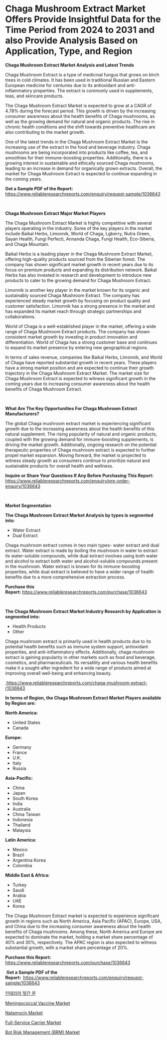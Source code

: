 <p><h1>Chaga Mushroom Extract Market Offers Provide Insightful Data for the Time Period from 2024 to 2031 and also Provide Analysis Based on Application, Type, and Region</h1></p><p><strong>Chaga Mushroom Extract Market Analysis and Latest Trends</strong></p>
<p><p>Chaga Mushroom Extract is a type of medicinal fungus that grows on birch trees in cold climates. It has been used in traditional Russian and Eastern European medicine for centuries due to its antioxidant and anti-inflammatory properties. The extract is commonly used in supplements, teas, and skincare products.</p><p>The Chaga Mushroom Extract Market is expected to grow at a CAGR of 4.78% during the forecast period. This growth is driven by the increasing consumer awareness about the health benefits of Chaga mushrooms, as well as the growing demand for natural and organic products. The rise in chronic health conditions and the shift towards preventive healthcare are also contributing to the market growth.</p><p>One of the latest trends in the Chaga Mushroom Extract Market is the increasing use of the extract in the food and beverage industry. Chaga mushrooms are being incorporated into products like coffee, tea, and smoothies for their immune-boosting properties. Additionally, there is a growing interest in sustainable and ethically sourced Chaga mushrooms, leading to an increase in demand for organically grown extracts. Overall, the market for Chaga Mushroom Extract is expected to continue expanding in the coming years.</p></p>
<p><strong>Get a Sample PDF of the Report:&nbsp;</strong> <a href="https://www.reliableresearchreports.com/enquiry/request-sample/1036643">https://www.reliableresearchreports.com/enquiry/request-sample/1036643</a></p>
<p>&nbsp;</p>
<p><strong>Chaga Mushroom Extract Major Market Players</strong></p>
<p><p>The Chaga Mushroom Extract Market is highly competitive with several players operating in the industry. Some of the key players in the market include Baikal Herbs, Limonnik, World of Chaga, Lgberry, Nutra Green, Sayan Health, Fungi Perfecti, Annanda Chaga, Fungi Health, Eco-Siberia, and Chaga Mountain.</p><p>Baikal Herbs is a leading player in the Chaga Mushroom Extract Market, offering high-quality products sourced from the Siberian forest. The company has shown significant market growth in recent years due to its focus on premium products and expanding its distribution network. Baikal Herbs has also invested in research and development to introduce new products to cater to the growing demand for Chaga Mushroom Extract.</p><p>Limonnik is another key player in the market known for its organic and sustainably sourced Chaga Mushroom Extract. The company has experienced steady market growth by focusing on product quality and customer satisfaction. Limonnik has a strong presence in the market and has expanded its market reach through strategic partnerships and collaborations.</p><p>World of Chaga is a well-established player in the market, offering a wide range of Chaga Mushroom Extract products. The company has shown consistent market growth by investing in product innovation and differentiation. World of Chaga has a strong customer base and continues to expand its market presence by entering new geographical regions.</p><p>In terms of sales revenue, companies like Baikal Herbs, Limonnik, and World of Chaga have reported substantial growth in recent years. These players have a strong market position and are expected to continue their growth trajectory in the Chaga Mushroom Extract Market. The market size for Chaga Mushroom Extract is expected to witness significant growth in the coming years due to increasing consumer awareness about the health benefits of Chaga Mushroom Extract.</p></p>
<p>&nbsp;</p>
<p><strong>What Are The Key Opportunities For Chaga Mushroom Extract Manufacturers?</strong></p>
<p><p>The global Chaga mushroom extract market is experiencing significant growth due to the increasing awareness about the health benefits of this natural supplement. The rising popularity of natural and organic products, coupled with the growing demand for immune-boosting supplements, is driving the market growth. Additionally, ongoing research on the potential therapeutic properties of Chaga mushroom extract is expected to further propel market expansion. Moving forward, the market is projected to witness steady growth as consumers continue to prioritize natural and sustainable products for overall health and wellness.</p></p>
<p><strong>Inquire or Share Your Questions If Any Before Purchasing This Report:</strong> <a href="https://www.reliableresearchreports.com/enquiry/pre-order-enquiry/1036643">https://www.reliableresearchreports.com/enquiry/pre-order-enquiry/1036643</a></p>
<p>&nbsp;</p>
<p><strong>Market Segmentation</strong></p>
<p><strong>The Chaga Mushroom Extract Market Analysis by types is segmented into:</strong></p>
<p><ul><li>Water Extract</li><li>Dual Extract</li></ul></p>
<p><p>Chaga mushroom extract comes in two main types- water extract and dual extract. Water extract is made by boiling the mushroom in water to extract its water-soluble compounds, while dual extract involves using both water and alcohol to extract both water and alcohol-soluble compounds present in the mushroom. Water extract is known for its immune-boosting properties, while dual extract is believed to have a wider range of health benefits due to a more comprehensive extraction process.</p></p>
<p><strong>Purchase this Report:&nbsp;</strong><a href="https://www.reliableresearchreports.com/purchase/1036643">https://www.reliableresearchreports.com/purchase/1036643</a></p>
<p>&nbsp;</p>
<p><strong>The Chaga Mushroom Extract Market Industry Research by Application is segmented into:</strong></p>
<p><ul><li>Health Products</li><li>Other</li></ul></p>
<p><p>Chaga mushroom extract is primarily used in health products due to its potential health benefits such as immune system support, antioxidant properties, and anti-inflammatory effects. Additionally, chaga mushroom extract is gaining popularity in other markets such as food and beverage, cosmetics, and pharmaceuticals. Its versatility and various health benefits make it a sought-after ingredient for a wide range of products aimed at improving overall well-being and enhancing beauty.</p></p>
<p><a href="https://www.reliableresearchreports.com/chaga-mushroom-extract-r1036643">&nbsp;https://www.reliableresearchreports.com/chaga-mushroom-extract-r1036643</a></p>
<p><strong>In terms of Region, the Chaga Mushroom Extract Market Players available by Region are:</strong></p>
<p>
    <p> <strong> North America: </strong>
        <ul>
            <li>United States</li>
            <li>Canada</li>
        </ul>
        </p> 
    <p> <strong> Europe: </strong>
        <ul>
            <li>Germany</li>
            <li>France</li>
            <li>U.K.</li>
            <li>Italy</li>
            <li>Russia</li>
        </ul>
        </p> 
    <p> <strong> Asia-Pacific: </strong>
        <ul>
            <li>China</li>
            <li>Japan</li>
            <li>South Korea</li>
            <li>India</li>
            <li>Australia</li>
            <li>China Taiwan</li>
            <li>Indonesia</li>
            <li>Thailand</li>
            <li>Malaysia</li>
        </ul>
        </p> 
    <p> <strong> Latin America: </strong>
        <ul>
            <li>Mexico</li>
            <li>Brazil</li>
            <li>Argentina Korea</li>
            <li>Colombia</li>
        </ul>
        </p> 
    <p> <strong> Middle East & Africa: </strong>
        <ul>
            <li>Turkey</li>
            <li>Saudi</li>
            <li>Arabia</li>
            <li>UAE</li>
            <li>Korea</li>
        </ul>
    </p>
    </p>
<p><p>The Chaga Mushroom Extract market is expected to experience significant growth in regions such as North America, Asia Pacific (APAC), Europe, USA, and China due to the increasing consumer awareness about the health benefits of Chaga mushrooms. Among these, North America and Europe are expected to dominate the market, holding a market share percentage of 40% and 30%, respectively. The APAC region is also expected to witness substantial growth, with a market share percentage of 20%.</p></p>
<p><strong>Purchase this Report: </strong><a href="https://www.reliableresearchreports.com/purchase/1036643">https://www.reliableresearchreports.com/purchase/1036643</a></p>
<p>&nbsp;<strong>Get a Sample PDF of the Report:&nbsp;&nbsp;</strong><a href="https://www.reliableresearchreports.com/enquiry/request-sample/1036643">https://www.reliableresearchreports.com/enquiry/request-sample/1036643</a></p>
<p><strong></strong></p>
<p><p><a href="https://medium.com/@angelardelean202220221/%EB%82%B4%EB%B6%80-%ED%97%9B%EA%B0%84-%EB%AC%B8-%EC%8B%9C%EC%9E%A5-%EB%B6%84%EC%84%9D-%EB%B0%8F-2024%EB%85%84%EB%B6%80%ED%84%B0-2031%EB%85%84%EA%B9%8C%EC%A7%80%EC%9D%98-%EA%B8%B0%EA%B0%84%EC%97%90-%EB%8C%80%ED%95%9C-%ED%81%AC%EA%B8%B0-%EC%98%88%EC%B8%A1-6e29716b7112">인테리어 헛간 문</a></p><p><a href="https://github.com/mancsybtousav/Market-Research-Report-List-2/blob/main/meningococcal-vaccine-market.md">Meningococcal Vaccine Market</a></p><p><a href="https://github.com/maudAbbott7/Market-Research-Report-List-1/blob/main/natamycin-market.md">Natamycin Market</a></p><p><a href="https://medium.com/@smriti.reportprime/full-service-carrier-market-report-reveals-the-latest-trends-and-growth-opportunities-of-this-2fe674967f5d">Full-Service Carrier Market</a></p><p><a href="https://www.linkedin.com/pulse/bot-risk-management-brm-market-report-reveals-latest-rdome">Bot Risk Management (BRM) Market</a></p></p>